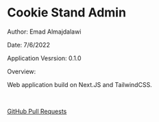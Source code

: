 # Cookie Stand Admin

Author: Emad Almajdalawi

Date: 7/6/2022

Application Vesrsion: 0.1.0

Overview:

Web application build on Next.JS and TailwindCSS.

<br>

[GitHub Pull Requests](https://github.com/emad-almajdalawi/cookie-stand-admin/pull/1)